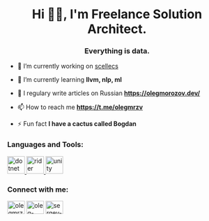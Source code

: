 <h1 align="center">Hi 👋🏻, I'm Freelance Solution Architect.</h1>
<h3 align="center">Everything is data.</h3>

- 🔭 I’m currently working on [scellecs](https://github.com/scellecs)

- 🌱 I’m currently learning **llvm, nlp, ml**

<!--
- 🤝 I’m looking for help with ...
-->

- 📝 I regulary write articles on Russian **https://olegmorozov.dev/**

- 📫 How to reach me **https://t.me/olegmrzv**

- ⚡ Fun fact **I have a cactus called Bogdan**

<h3 align="left">Languages and Tools:</h3>
<p align="left"> 
  <a href="https://dotnet.microsoft.com/" target="_blank"> <img src="https://devicons.github.io/devicon/devicon.git/icons/dot-net/dot-net-original-wordmark.svg" alt="dotnet" width="40" height="40"/> </a> 
  <a href="https://www.jetbrains.com/rider/" target="_blank"> <img src="https://blog.jetbrains.com/wp-content/uploads/2019/01/rider_icon.svg" alt="rider" width="40" height="40"/> </a> 
  <a href="https://unity.com/" target="_blank"> <img src="https://unity3d.com/profiles/unity3d/themes/unity/images/pages/branding_trademarks/unity-tab-square-black.png" alt="unity" width="40" height="40"/> </a> </p>

<h3 align="left">Connect with me:</h3>
<p align="left"> 
<a href="https://twitter.com/olegmrzv" target="blank"><img align="center" src="https://cdn.jsdelivr.net/npm/simple-icons@3.0.1/icons/twitter.svg" alt="olegmrzv" height="30" width="40" /></a>
<a href="https://linkedin.com/in/oleg-morozov" target="blank"><img align="center" src="https://cdn.jsdelivr.net/npm/simple-icons@3.0.1/icons/linkedin.svg" alt="oleg-morozov" height="30" width="40" /></a>
<a href="https://t.me/olegmrzv" target="blank"><img align="center" src="https://cdn.jsdelivr.net/npm/simple-icons@3.0.1/icons/telegram.svg" alt="sergey-tihon" height="30" width="40" /></a>
</p>

<!--
<p><img align="left" src="https://github-readme-stats.vercel.app/api/top-langs/?username=olegmrzv&layout=compact" alt="olegmrzv" /> </p>

<p>&nbsp;<img align="center" src="https://github-readme-stats.vercel.app/api?username=olegmrzv&show_icons=true" alt="olegmrzv" /></p>
-->
